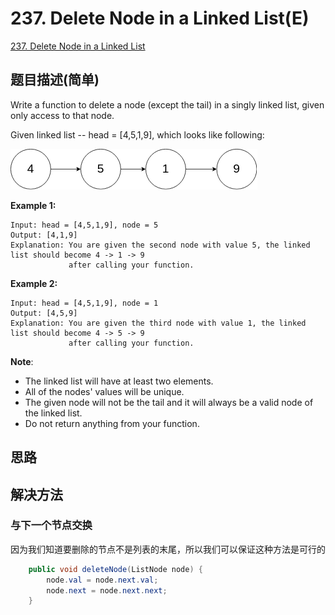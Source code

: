 # 237. Delete Node in a Linked List(E)
[237. Delete Node in a Linked List](https://leetcode-cn.com/problems/delete-node-in-a-linked-list/)

## 题目描述\(简单\)

Write a function to delete a node \(except the tail\) in a singly linked list, given only access to that node.

Given linked list -- head = \[4,5,1,9\], which looks like following:

![](../assets/201-300/237-problem-1.png)

**Example 1:**

```
Input: head = [4,5,1,9], node = 5
Output: [4,1,9]
Explanation: You are given the second node with value 5, the linked list should become 4 -> 1 -> 9 
             after calling your function.
```

**Example 2:**

```
Input: head = [4,5,1,9], node = 1
Output: [4,5,9]
Explanation: You are given the third node with value 1, the linked list should become 4 -> 5 -> 9 
             after calling your function.
```

**Note**:

* The linked list will have at least two elements.
* All of the nodes' values will be unique.
* The given node will not be the tail and it will always be a valid node of the linked list.
* Do not return anything from your function.

## 思路

## 解决方法

### 与下一个节点交换
因为我们知道要删除的节点不是列表的末尾，所以我们可以保证这种方法是可行的

```java 
    public void deleteNode(ListNode node) {
    	node.val = node.next.val;
        node.next = node.next.next;
    }
```





